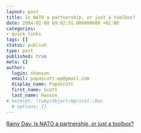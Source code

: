 ```yaml
---
layout: post
title: Is NATO a partnership, or just a toolbox?
date: 2004-02-08 09:02:51.000000000 +01:00
categories:
- quick links
tags: []
status: publish
type: post
published: true
meta: {}
author:
  login: shanson
  email: papascott-wp@gmail.com
  display_name: PapaScott
  first_name: Scott
  last_name: Hanson
# excerpt: !ruby/object:Hpricot::Doc
  # options: {}
---
```

<p><a title="If it looks like a wrench..." href="http://www.eamonn.com/">Rainy Day: Is NATO a partnership, or just a toolbox?</a></p>
